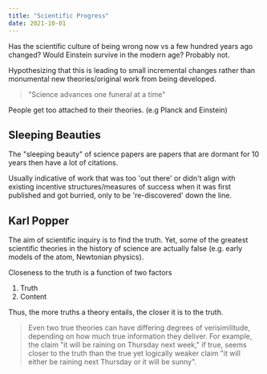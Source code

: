 ```yaml
---
title: "Scientific Progress"
date: 2021-10-01
---
```


Has the scientific culture of being wrong now vs a few hundred years ago changed? Would Einstein survive in the modern age? Probably not.

Hypothesizing that this is leading to small incremental changes rather than monumental new theories/original work from being developed.

> "Science advances one funeral at a time"

People get too attached to their theories. (e.g Planck and Einstein)

## Sleeping Beauties
The "sleeping beauty" of science papers are papers that are dormant for 10 years then have a lot of citations.

Usually indicative of work that was too 'out there' or didn't align with existing incentive structures/measures of success when it was first published and got burried, only to be 're-discovered' down the line.

## Karl Popper
The aim of scientific inquiry is to find the truth. Yet, some of the greatest scientific theories in the history of science are actually false (e.g. early models of the atom, Newtonian physics). 

Closeness to the truth is a function of two factors
1. Truth
2. Content

Thus, the more truths a theory entails, the closer it is to the truth.

> Even two true theories can have differing degrees of verisimilitude, depending on how much true information they deliver. For example, the claim "it will be raining on Thursday next week," if true, seems closer to the truth than the true yet logically weaker claim "it will either be raining next Thursday or it will be sunny".